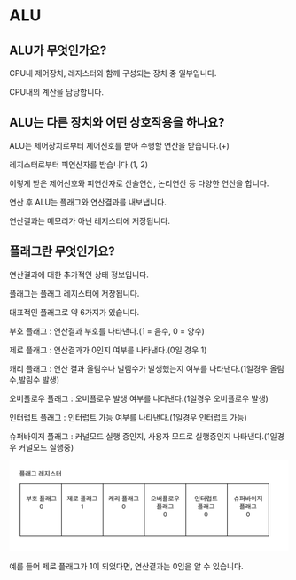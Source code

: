 # ALU

## ALU가 무엇인가요?

CPU내 제어장치, 레지스터와 함께 구성되는 장치 중 일부입니다.

CPU내의 계산을 담당합니다.

## ALU는 다른 장치와 어떤 상호작용을 하나요?

ALU는 제어장치로부터 제어신호를 받아 수행할 연산을 받습니다.(+)

레지스터로부터 피연산자를 받습니다.(1, 2)

이렇게 받은 제어신호와 피연산자로 산술연산, 논리연산 등 다양한 연산을 합니다.

연산 후 ALU는 플래그와 연산결과를 내보냅니다.

연산결과는 메모리가 아닌 레지스터에 저장됩니다.

## 플래그란 무엇인가요?

연산결과에 대한 추가적인 상태 정보입니다.

플래그는 플래그 레지스터에 저장됩니다.

대표적인 플래그로 약 6가지가 있습니다.

부호 플래그 : 연산결과 부호를 나타낸다.(1 = 음수, 0 = 양수)

제로 플래그 : 연산결과가 0인지 여부를 나타낸다.(0일 경우 1)

캐리 플래그 : 연산 결과 올림수나 빌림수가 발생했는지 여부를 나타낸다.(1일경우 올림수,발림수 발생)

오버플로우 플래그 : 오버플로우 발생 여부를 나타낸다.(1일경우 오버플로우 발생)

인터럽트 플래그 : 인터럽트 가능 여부를 나타낸다.(1일경우 인터럽트 가능)

슈퍼바이저 플래그 : 커널모드 실행 중인지, 사용자 모드로 실행중인지 나타낸다.(1일경우 커널모드 실행중)

![Group 10.png](ALU%2054429d4542bd47188c0c87365b1b1be5/Group_10.png)

예를 들어 제로 플래그가 1이 되었다면, 연산결과는 0임을 알 수 있습니다.